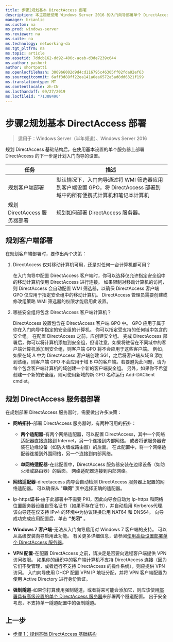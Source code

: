 ```yaml
---
title: 步骤2规划基本 DirectAccess 部署
description: 本主题是使用 Windows Server 2016 的入门向导部署单个 DirectAccess 服务器指南的一部分
manager: brianlic
ms.custom: na
ms.prod: windows-server
ms.reviewer: na
ms.suite: na
ms.technology: networking-da
ms.tgt_pltfrm: na
ms.topic: article
ms.assetid: 7ddcb162-dd92-406c-acab-d3de7239c644
ms.author: pashort
author: shortpatti
ms.openlocfilehash: 3009b6002d9d4cd116795c46305ff02fda02ef63
ms.sourcegitcommit: 6aff3d88ff22ea141a6ea6572a5ad8dd6321f199
ms.translationtype: MT
ms.contentlocale: zh-CN
ms.lasthandoff: 09/27/2019
ms.locfileid: "71388490"
---
```

# <a name="step-2-plan-the-basic-directaccess-deployment"></a>步骤2规划基本 DirectAccess 部署

>适用于：Windows Server（半年频道）、Windows Server 2016

规划 DirectAccess 基础结构后，在使用基本设置的单个服务器上部署 DirectAccess 的下一步是计划入门向导的设置。  
  
|任务|描述|  
|----|--------|  
|规划客户端部署|默认情况下，入门向导通过将 WMI 筛选器应用到客户端设置 GPO，将 DirectAccess 部署到域中的所有便携式计算机和笔记本计算机|  
|规划 DirectAccess 服务器部署|规划如何部署 DirectAccess 服务器。|  
  
## <a name="bkmk_2_1_client"></a>规划客户端部署  
在规划客户端部署时，要作出两个决策：  
  
1.  DirectAccess 仅对移动计算机可用，还是对任何一台计算机都可用？  
  
    在入门向导中配置 DirectAccess 客户端时，你可以选择仅允许指定安全组中的移动计算机使用 DirectAccess 进行连接。 如果限制对移动计算机的访问，则 DirectAccess 会自动配置 WMI 筛选器，以确保 DirectAccess 客户端 GPO 仅应用于指定安全组中的移动计算机。 DirectAccess 管理员需要创建或修改组策略 WMI 筛选器的权限才能启用此设置。  
  
2.  哪些安全组将包含 DirectAccess 客户端计算机？  
  
    DirectAccess 设置包含在 DirectAccess 客户端 GPO 中。 GPO 应用于属于你在入门向导中指定的安全组的计算机。 你可以指定受支持的任何域中包含的安全组。 在配置 DirectAccess 之前，应创建安全组。 完成 DirectAccess 部署后，你可以将计算机添加到安全组，但请注意，如果将驻留在不同域中的客户端计算机添加到安全组，则客户端 GPO 将不会应用于这些客户端。 例如，如果在域 A 中为 DirectAccess 客户端创建 SG1，之后将客户端从域 B 添加到该组，则客户端 GPO 不会应用于域 B 中的客户端。若要避免此问题，请为每个包含客户端计算机的域创建一个新的客户端安全组。 另外，如果你不希望创建一个新的安全组，则可使用新域的新 GPO 名称运行 Add-DAClient cmdlet。  
  
## <a name="bkmk_2_2_server"></a>规划 DirectAccess 服务器部署  
在规划部署 DirectAccess 服务器时，需要做出许多决策：  
  
-   **网络拓扑**-部署 DirectAccess 服务器时，有两种可用的拓扑：  
  
    -   **两个适配器**-有两个网络适配器，可以配置 DirectAccess，其中一个网络适配器直接连接到 Internet，另一个连接到内部网络。 或者将该服务器安装在边缘设备（如防火墙或路由器）的后面。 在此配置中，将一个网络适配器连接到外围网络，另一个连接到内部网络。  
  
    -   **单网络适配器**-在此配置中，DirectAccess 服务器安装在边缘设备（如防火墙或路由器）的后面。 网络适配器连接到内部网络。  
  
-   **网络适配器**-directaccess 向导会自动检测 DirectAccess 服务器上配置的网络适配器。 可以确保从 "**审阅**" 页中选择正确的适配器。  
  
-   Ip-https**证书**-由于此部署中不需要 PKI，因此向导会自动为 Ip-https 和网络位置服务器设置自签名证书（如果不存在证书），并自动启用 Kerberos代理. 该向导还在仅支持 IPv4 的环境中为协议转换启用 NAT64 和 DNS64。 向导成功完成应用配置后，单击 **“关闭”** 。  
  
-   **Windows 7 客户端**-无法从入门向导启用对 Windows 7 客户端的支持。 可以从高级安装向导启用此功能。 有关更多详细信息，请参阅[使用高级设置部署单个 DirectAccess 服务器](../single-server-advanced/Deploy-a-Single-DirectAccess-Server-with-Advanced-Settings.md)。  
  
-   **VPN 配置**-在配置 DirectAccess 之前，请决定是否要向远程客户端提供 VPN 访问权限。 如果你的组织中的客户端计算机不支持 DirectAccess 连接（因为它们不受管理，或者运行不支持 DirectAccess 的操作系统），则应提供 VPN 访问。 入门向导使用 DHCP 配置 VPN IP 地址分配，并将 VPN 客户端配置为使用 Active Directory 进行身份验证。  
  
-   **强制隧道**-如果你打算使用强制隧道，或者将来可能会添加它，则应该使用[部署具有高级设置的单个 DirectAccess 服务器](../single-server-advanced/Deploy-a-Single-DirectAccess-Server-with-Advanced-Settings.md)来部署两个隧道配置。 出于安全考虑，不支持单一隧道配置中的强制隧道。  
  
## <a name="BKMK_Links"></a>上一步  
  
-   [步骤 1：规划基础 DirectAccess 基础结构](da-basic-plan-s1-infrastructure.md)  
  



